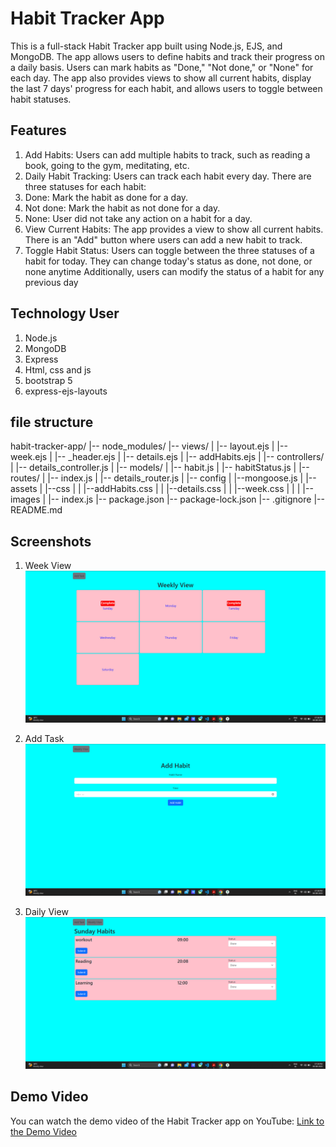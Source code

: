 # Habit Tracker App
This is a full-stack Habit Tracker app built using Node.js, EJS, and MongoDB. The app allows users to define habits and track their progress on a daily basis. Users can mark habits as "Done," "Not done," or "None" for each day. The app also provides views to show all current habits, display the last 7 days' progress for each habit, and allows users to toggle between habit statuses.

## Features
1. Add Habits: Users can add multiple habits to track, such as reading a book, going to the gym, meditating, etc.
2. Daily Habit Tracking: Users can track each habit every day. There are three statuses for each habit:
3. Done: Mark the habit as done for a day.
4. Not done: Mark the habit as not done for a day.
5. None: User did not take any action on a habit for a day.
6. View Current Habits: The app provides a view to show all current habits. There is an "Add" button where users can add a new habit to track.
7. Toggle Habit Status: Users can toggle between the three statuses of a habit for today. They can change today's status as done, not done, or none anytime Additionally, users can modify the status of a habit for any previous day

## Technology User
1. Node.js
2. MongoDB
3. Express
4. Html, css and js
5. bootstrap 5
6. express-ejs-layouts

## file structure

habit-tracker-app/
|-- node_modules/
|-- views/
|   |-- layout.ejs
|   |-- week.ejs
|   |-- _header.ejs
|   |-- details.ejs
|   |-- addHabits.ejs
|
|-- controllers/
|   |-- details_controller.js
|
|-- models/
|   |-- habit.js
|   |-- habitStatus.js
|
|-- routes/
|   |-- index.js
|   |-- details_router.js
|
|-- config
|   |--mongoose.js
|
|--assets
|  |--css
|  |  |--addHabits.css
|  |  |--details.css
|  |  |--week.css
|  |
|  |--images
|
|-- index.js
|-- package.json
|-- package-lock.json
|-- .gitignore
|-- README.md


## Screenshots
1. Week View
![Week View](assets/images/img1.png)

2. Add Task
![Add Task](assets/images/img2.png)

3. Daily View
![Daily View](assets/images/img3.png)


## Demo Video
You can watch the demo video of the Habit Tracker app on YouTube: [Link to the Demo Video]()